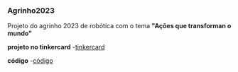 ### Agrinho2023 
Projeto do agrinho 2023 de robótica com o tema **"Ações que transforman o mundo"**

**projeto no tinkercard**
-[tinkercard](https://www.tinkercad.com/things/iFSOVTiuGKb)

**código**
-[código](https://github.com/carloslarente/Agrinho2023/blob/main/C%C3%B3digo)
